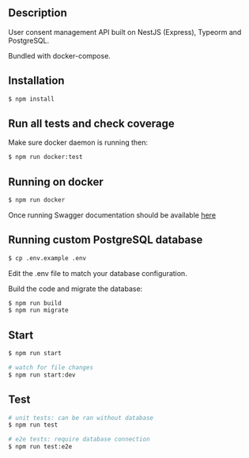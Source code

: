 ## Description

User consent management API built on NestJS (Express), Typeorm and PostgreSQL.

Bundled with docker-compose.

## Installation

```bash
$ npm install
```

## Run all tests and check coverage

Make sure docker daemon is running then:

```bash
$ npm run docker:test
```

## Running on docker

```bash
$ npm run docker
```

Once running Swagger documentation should be available [here](http://localhost:3000/api)

## Running custom PostgreSQL database

```bash
$ cp .env.example .env
```

Edit the .env file to match your database configuration.

Build the code and migrate the database:

```bash
$ npm run build
$ npm run migrate
```

## Start

```bash
$ npm run start

# watch for file changes
$ npm run start:dev
```

## Test

```bash
# unit tests: can be ran without database
$ npm run test

# e2e tests: require database connection
$ npm run test:e2e
```
